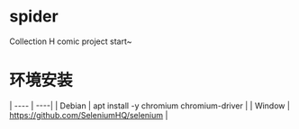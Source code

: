 # spider
Collection H comic project start~

# 环境安装

| ---- | ----|
| Debian | apt install -y chromium chromium-driver |
| Window | https://github.com/SeleniumHQ/selenium |
